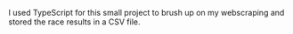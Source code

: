 I used TypeScript for this small project to brush up on my webscraping and stored the race results in a CSV file.
